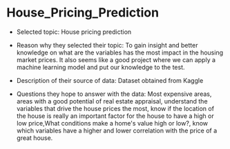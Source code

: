 # House_Pricing_Prediction


- Selected topic: House pricing prediction

- Reason why they selected their topic: To gain insight and better knowledge on what are the variables has the most impact in the housing market prices.
It also seems like a good project where we can apply a machine learning model and put our knowledge to the test.

- Description of their source of data: Dataset obtained from Kaggle

- Questions they hope to answer with the data: Most expensive areas, areas with a good potential of real estate appraisal, understand the variables that drive the house prices the most, know if the location of the house is really an important factor for the house to have a high or low price,What conditions  make a home's value high or low?, know which variables have a higher and lower correlation with the price of a great house.
